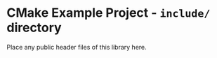 # CMake Example Project - `include/` directory

Place any public header files of this library here.
